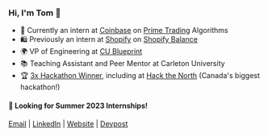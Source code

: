### Hi, I'm Tom 👋
- 🚀 Currently an intern at [Coinbase](https://www.coinbase.com) on [Prime Trading](https://www.coinbase.com/prime) Algorithms
- 🛍️ Previously an intern at [Shopify](https://www.shopify.com) on [Shopify Balance](https://www.shopify.com/balance)
- 🌍 VP of Engineering at [CU Blueprint](https://cublueprint.org/)
- 📚 Teaching Assistant and Peer Mentor at Carleton University 
- 🏆 [3x Hackathon Winner](https://devpost.com/zhu-tom), including at [Hack the North](https://hackthenorth.com/) (Canada's biggest hackathon!)
#### 👀 Looking for Summer 2023 Internships!
[Email](mailto:tomzhu@cmail.carleton.ca) | [LinkedIn](https://www.linkedin.com/in/zhu-tom) | [Website](https://zhutom.com) | [Devpost](https://devpost.com/zhu-tom)

<!--
**zhu-tom/zhu-tom** is a ✨ _special_ ✨ repository because its `README.md` (this file) appears on your GitHub profile.

Here are some ideas to get you started:

- 🔭 I’m currently working on ...
- 🌱 I’m currently learning ...
- 👯 I’m looking to collaborate on ...
- 🤔 I’m looking for help with ...
- 💬 Ask me about ...
- 📫 How to reach me: ...
- 😄 Pronouns: ...
- ⚡ Fun fact: ...
-->
